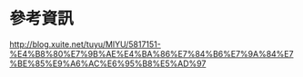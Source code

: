 # 參考資訊
http://blog.xuite.net/tuyu/MIYU/5817151-%E4%B8%80%E7%9B%AE%E4%BA%86%E7%84%B6%E7%9A%84%E7%BE%85%E9%A6%AC%E6%95%B8%E5%AD%97
